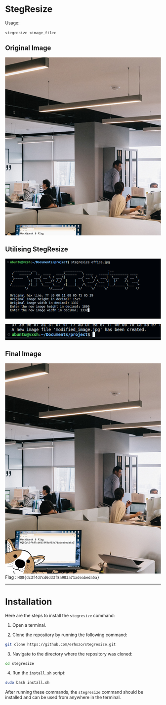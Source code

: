 # StegResize

Usage:

`stegresize <image_file>`

## Original Image

![og](/example/office.jpg "Orginal Image")

## Utilising StegResize

![usage](/example/usage.png "Usage")

![success](/example/success.png "Script Completion Successful")

## Final Image

![final](/example/final.jpg "Final Image")
Flag : `HQ8{dc3f4d7cd6d33f8a903a71adeabeda5a}`

---

# Installation

Here are the steps to install the `stegresize` command:

1. Open a terminal.

2. Clone the repository by running the following command:

```bash
git clone https://github.com/erhszo/stegresize.git
```

3. Navigate to the directory where the repository was cloned:

```bash
cd stegresize
```

4. Run the `install.sh` script:

```bash
sudo bash install.sh
```

After running these commands, the `stegresize` command should be installed and can be used from anywhere in the terminal.
